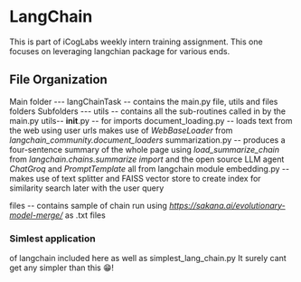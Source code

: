 # LangChain
This is part of iCogLabs weekly intern training assignment. This one focuses on leveraging langchian package for various ends.

## File Organization
Main folder --- langChainTask -- contains the main.py file, utils and files folders
Subfolders --- utils -- contains all the sub-routines called in by the main.py
utils-- __init__.py -- for imports
        document_loading.py -- loads text from the web using user urls makes use of *WebBaseLoader* from *langchain_community.document_loaders*
        summarization.py -- produces a four-sentence summary of the whole page using *load_summarize_chain* from *langchain.chains.summarize import* and the open source LLM agent *ChatGroq* and *PromptTemplate* all from langchain module
        embedding.py -- makes use of text splitter and FAISS vector store to create index for similarity search later with the user query

files -- contains sample of chain run using *https://sakana.ai/evolutionary-model-merge/* as .txt files

### Simlest application
of langchain included here as well as simplest_lang_chain.py
It surely cant get any simpler than this 😁!
